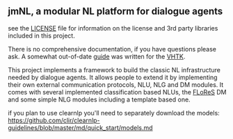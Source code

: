 ## jmNL, a modular NL platform for dialogue agents

see the [LICENSE](LICENSE) file for information on the license and 3rd party libraries included in this project.

There is no comprehensive documentation, if you have questions please ask.
A somewhat out-of-date [guide](doc/vhtk-guide.pdf) was written for the [VHTK](https://vhtoolkit.ict.usc.edu/).

This project implements a framework to build the classic NL infrastructure needed by dialogue agents. It allows people to
extend it by implementing their own external communication protocols, NLU, NLG and DM modules.
It comes with several implemented classification based NLUs, the [FLoReS](http://ict.usc.edu/pubs/FLoReS-%20A%20Forward%20Looking,%20Reward%20Seeking,%20Dialogue%20Manager.pdf) DM and
some simple NLG modules including a template based one.

if you plan to use clearnlp you'll need to separately download the models: https://github.com/clir/clearnlp-guidelines/blob/master/md/quick_start/models.md
